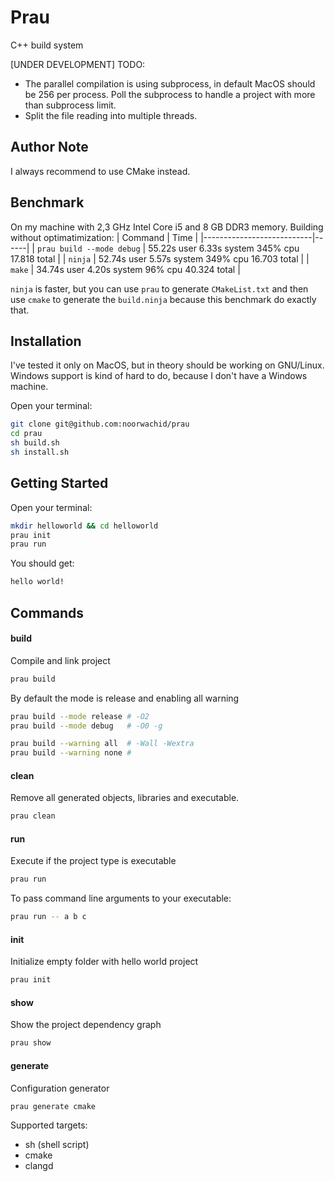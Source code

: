 # Prau
C++ build system

[UNDER DEVELOPMENT]
TODO:
- The parallel compilation is using subprocess, in default MacOS should be 256 per process.
  Poll the subprocess to handle a project with more than subprocess limit.
- Split the file reading into multiple threads.
  

## Author Note
I always recommend to use CMake instead. 

## Benchmark
On my machine with 2,3 GHz Intel Core i5 and 8 GB DDR3 memory.
Building without optimatimization:
| Command                   | Time |
|---------------------------|------|
| `prau build --mode debug` | 55.22s user 6.33s system 345% cpu 17.818 total |
| `ninja`                   | 52.74s user 5.57s system 349% cpu 16.703 total |
| `make`                    | 34.74s user 4.20s system 96% cpu 40.324 total  |

`ninja` is faster, 
but you can use `prau` to generate `CMakeList.txt`
and then use `cmake` to generate the `build.ninja`
because this benchmark do exactly that.

## Installation
I've tested it only on MacOS, but in theory should be working on GNU/Linux.
Windows support is kind of hard to do, because I don't have a Windows machine.

Open your terminal:
~~~ sh
git clone git@github.com:noorwachid/prau
cd prau
sh build.sh
sh install.sh
~~~

## Getting Started
Open your terminal:
~~~ sh
mkdir helloworld && cd helloworld
prau init 
prau run
~~~

You should get:
~~~ sh
hello world!
~~~

## Commands
#### build
Compile and link project
~~~ sh
prau build
~~~

By default the mode is release and enabling all warning
~~~ sh
prau build --mode release # -O2
prau build --mode debug   # -O0 -g

prau build --warning all  # -Wall -Wextra
prau build --warning none #
~~~

#### clean
Remove all generated objects, libraries and executable.
~~~ sh
prau clean
~~~

#### run
Execute if the project type is executable
~~~ sh
prau run
~~~

To pass command line arguments to your executable:
~~~ sh
prau run -- a b c
~~~

#### init
Initialize empty folder with hello world project
~~~ sh
prau init
~~~

#### show
Show the project dependency graph
~~~ sh
prau show
~~~

#### generate
Configuration generator
~~~ sh
prau generate cmake
~~~

Supported targets:
- sh (shell script)
- cmake
- clangd
